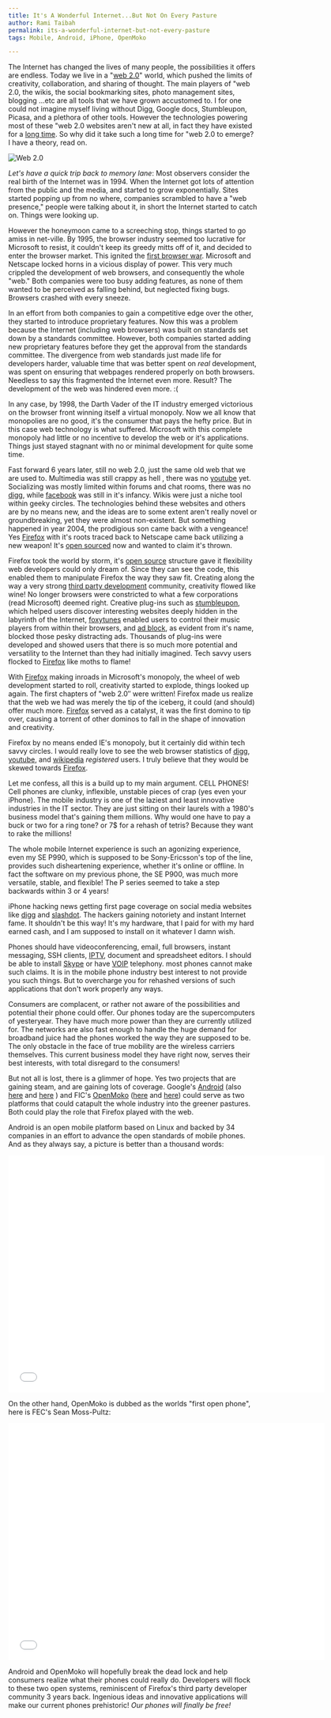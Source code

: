 ```yaml
---
title: It's A Wonderful Internet...But Not On Every Pasture
author: Rami Taibah 
permalink: its-a-wonderful-internet-but-not-every-pasture
tags: Mobile, Android, iPhone, OpenMoko

---
```


The Internet has changed the lives of many people, the possibilities it offers are endless. Today we live in a "[web 2.0](http://en.wikipedia.org/wiki/Web_2.0 "web 2.0")" world, which pushed the limits of creativity, collaboration, and sharing of thought. The main players of "web 2.0, the wikis, the social bookmarking sites, photo management sites, blogging ...etc are all tools that we have grown accustomed to. I for one could not imagine myself living without Digg, Google docs, Stumbleupon, Picasa, and a plethora of other tools. However the technologies powering most of these "web 2.0 websites aren't new at all, in fact they have existed for a [long time](http://arstechnica.com/news.ars/post/20060901-7650.html). So why did it take such a long time for "web 2.0 to emerge? I have a theory, read on.

![Web 2.0]({filename}/images/web2.jpg)

_Let's have a quick trip back to memory lane_: Most observers consider the real birth of the Internet was in 1994\. When the Internet got lots of attention from the public and the media, and started to grow exponentially. Sites started popping up from no where, companies scrambled to have a "web presence," people were talking about it, in short the Internet started to catch on. Things were looking up.

However the honeymoon came to a screeching stop, things started to go amiss in net-ville. By 1995, the browser industry seemed too lucrative for Microsoft to resist, it couldn't keep its greedy mitts off of it, and decided to enter the browser market. This ignited the [first browser war](http://en.wikipedia.org/wiki/Browser_wars "first browser war"). Microsoft and Netscape locked horns in a vicious display of power. This very much crippled the development of web browsers, and consequently the whole "web." Both companies were too busy adding features, as none of them wanted to be perceived as falling behind, but neglected fixing bugs. Browsers crashed with every sneeze.

In an effort from both companies to gain a competitive edge over the other, they started to introduce proprietary features. Now this was a problem because the Internet (including web browsers) was built on standards set down by a standards committee. However, both companies started adding new proprietary features before they get the approval from the standards committee. The divergence from web standards just made life for developers harder, valuable time that was better spent on _real_ development, was spent on ensuring that webpages rendered properly on both browsers. Needless to say this fragmented the Internet even more. Result? The development of the web was hindered even more. :( 

In any case, by 1998, the Darth Vader of the IT industry emerged victorious on the browser front winning itself a virtual monopoly. Now we all know that monopolies are no good, it's the consumer that pays the hefty price. But in this case web technology is what suffered. Microsoft with this complete monopoly had little or no incentive to develop the web or it's applications. Things just stayed stagnant with no or minimal development for quite some time.

Fast forward 6 years later, still no web 2.0, just the same old web that we are used to. Multimedia was still crappy as hell , there was no [youtube](http://www.youtube.com "youtube") yet. Socializing was mostly limited within forums and chat rooms, there was no [digg](http://www.digg.com "digg"), while [facebook](http://www.facebook.com "facebook") was still in it's infancy. Wikis were just a niche tool within geeky circles. The technologies behind these websites and others are by no means new, and the ideas are to some extent aren't really novel or groundbreaking, yet they were almost non-existent. But something happened in year 2004, the prodigious son came back with a vengeance! Yes [Firefox](http://www.mozilla.com/en-US/firefox/ "Firefox") with it's roots traced back to Netscape came back utilizing a new weapon! It's [open sourced](http://en.wikipedia.org/wiki/Open_source "open sourced") now and wanted to claim it's thrown.

Firefox took the world by storm, it's [open source](http://en.wikipedia.org/wiki/Open_source "open source") structure gave it flexibility web developers could only dream of. Since they can see the code, this enabled them to manipulate Firefox the way they saw fit. Creating along the way a very strong [third party development](http://en.wikipedia.org/wiki/Third_party_developer "third party development") community, creativity flowed like wine! No longer browsers were constricted to what a few corporations (read Microsoft) deemed right. Creative plug-ins such as [stumbleupon](http://en.wikipedia.org/wiki/StumbleUpon "stumbleupon"), which helped users discover interesting websites deeply hidden in the labyrinth of the Internet, [foxytunes](http://en.wikipedia.org/wiki/FoxyTunes "foxytunes") enabled users to control their music players from within their browsers, and [ad block](http://en.wikipedia.org/wiki/Adblock_Plus "ad block"), as evident from it's name, blocked those pesky distracting ads. Thousands of plug-ins were developed and showed users that there is so much more potential and versatility to the Internet than they had initially imagined. Tech savvy users flocked to [Firefox](http://www.mozilla.com/en-US/firefox/ "Firefox") like moths to flame!

With [Firefox](http://www.mozilla.com/en-US/firefox/ "Firefox") making inroads in Microsoft's monopoly, the wheel of web development started to roll, creativity started to explode, things looked up again. The first chapters of "web 2.0″ were written! Firefox made us realize that the web we had was merely the tip of the iceberg, it could (and should) offer much more. [Firefox](http://www.mozilla.com/en-US/firefox/ "Firefox") served as a catalyst, it was the first domino to tip over, causing a torrent of other dominos to fall in the shape of innovation and creativity.

Firefox by no means ended IE's monopoly, but it certainly did within tech savvy circles. I would really love to see the web browser statistics of [digg](http://www.digg.com "digg"), [youtube](http://www.youtube.com "youtube"), and [wikipedia](http://www.wikipedia.com "wikipedia") _registered_ users. I truly believe that they would be skewed towards [Firefox](http://www.mozilla.com/en-US/firefox/ "Firefox").

Let me confess, all this is a build up to my main argument. CELL PHONES! Cell phones are clunky, inflexible, unstable pieces of crap (yes even your iPhone). The mobile industry is one of the laziest and least innovative industries in the IT sector. They are just sitting on their laurels with a 1980's business model that's gaining them millions. Why would one have to pay a buck or two for a ring tone? or 7$ for a rehash of tetris? Because they want to rake the millions!

The whole mobile Internet experience is such an agonizing experience, even my SE P990, which is supposed to be Sony-Ericsson's top of the line, provides such disheartening experience, whether it's online or offline. In fact the software on my previous phone, the SE P900, was much more versatile, stable, and flexible! The P series seemed to take a step backwards within 3 or 4 years!

iPhone hacking news getting first page coverage on social media websites like [digg](http://www.digg.com "digg") and [slashdot](http://www.slashdot.com "slashdot"). The hackers gaining notoriety and instant Internet fame. It shouldn't be this way! It's my hardware, that I paid for with my hard earned cash, and I am supposed to install on it whatever I damn wish.

Phones should have videoconferencing, email, full browsers, instant messaging, SSH clients, [IPTV](http://en.wikipedia.org/wiki/iptv "IPTV"), document and spreadsheet editors. I should be able to install [Skype](http://www.skype.com "Skype") or have [VOIP](http://en.wikipedia.org/wiki/Voip "VOIP") telephony. most phones cannot make such claims. It is in the mobile phone industry best interest to not provide you such things. But to overcharge you for rehashed versions of such applications that don't work properly any ways.

Consumers are complacent, or rather not aware of the possibilities and potential their phone could offer. Our phones today are the supercomputers of yesteryear. They have much more power than they are currently utilized for. The networks are also fast enough to handle the huge demand for broadband juice had the phones worked the way they are supposed to be. The only obstacle in the face of true mobility are the wireless carriers themselves. This current business model they have right now, serves their best interests, with total disregard to the consumers!

But not all is lost, there is a glimmer of hope. Yes two projects that are gaining steam, and are gaining lots of coverage. Google's [Android](http://code.google.com/android/what-is-android.html "Android") (also [here](http://www.openhandsetalliance.com/android_overview.html "here") and [here](http://googleandroidblog.blogspot.com/ "here") ) and FIC's [OpenMoko](http://www.openmoko.org/ "OpenMoko") ([here](http://www.youtube.com/watch?v=jRvtAAXTIlg "here") and [here](http://planet.openmoko.org/ "here")) could serve as two platforms that could catapult the whole industry into the greener pastures. Both could play the role that Firefox played with the web.

Android is an open mobile platform based on Linux and backed by 34 companies in an effort to advance the open standards of mobile phones. And as they always say, a picture is better than a thousand words:

<iframe width="640" height="480" src="//www.youtube.com/embed/1FJHYqE0RDg" frameborder="0" allowfullscreen></iframe>

On the other hand, OpenMoko is dubbed as the worlds "first open phone", here is FEC's Sean Moss-Pultz:

<iframe width="640" height="480" src="//www.youtube.com/embed/jRvtAAXTIlg" frameborder="0" allowfullscreen></iframe>

Android and OpenMoko will hopefully break the dead lock and help consumers realize what their phones could really do. Developers will flock to these two open systems, reminiscent of Firefox's third party developer community 3 years back. Ingenious ideas and innovative applications will make our current phones prehistoric! _Our phones will finally be free!_
